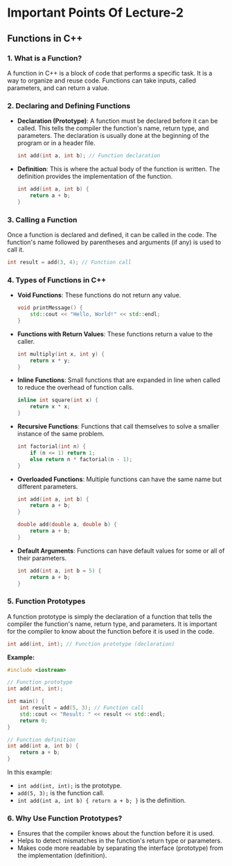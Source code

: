# Important Points Of Lecture-2

## Functions in C++

### 1. **What is a Function?**

A function in C++ is a block of code that performs a specific task. It is a way to organize and reuse code. Functions can take inputs, called parameters, and can return a value.

### 2. **Declaring and Defining Functions**

- **Declaration (Prototype)**: A function must be declared before it can be called. This tells the compiler the function's name, return type, and parameters. The declaration is usually done at the beginning of the program or in a header file.

  ```cpp
  int add(int a, int b); // Function declaration
  ```

- **Definition**: This is where the actual body of the function is written. The definition provides the implementation of the function.

  ```cpp
  int add(int a, int b) {
      return a + b;
  }
  ```

### 3. **Calling a Function**

Once a function is declared and defined, it can be called in the code. The function's name followed by parentheses and arguments (if any) is used to call it.

```cpp
int result = add(3, 4); // Function call
```

### 4. **Types of Functions in C++**

- **Void Functions**: These functions do not return any value.

  ```cpp
  void printMessage() {
      std::cout << "Hello, World!" << std::endl;
  }
  ```

- **Functions with Return Values**: These functions return a value to the caller.

  ```cpp
  int multiply(int x, int y) {
      return x * y;
  }
  ```

- **Inline Functions**: Small functions that are expanded in line when called to reduce the overhead of function calls.

  ```cpp
  inline int square(int x) {
      return x * x;
  }
  ```

- **Recursive Functions**: Functions that call themselves to solve a smaller instance of the same problem.

  ```cpp
  int factorial(int n) {
      if (n <= 1) return 1;
      else return n * factorial(n - 1);
  }
  ```

- **Overloaded Functions**: Multiple functions can have the same name but different parameters.

  ```cpp
  int add(int a, int b) {
      return a + b;
  }

  double add(double a, double b) {
      return a + b;
  }
  ```

- **Default Arguments**: Functions can have default values for some or all of their parameters.
  ```cpp
  int add(int a, int b = 5) {
      return a + b;
  }
  ```

### 5. **Function Prototypes**

A function prototype is simply the declaration of a function that tells the compiler the function's name, return type, and parameters. It is important for the compiler to know about the function before it is used in the code.

```cpp
int add(int, int); // Function prototype (declaration)
```

**Example:**

```cpp
#include <iostream>

// Function prototype
int add(int, int);

int main() {
    int result = add(5, 3); // Function call
    std::cout << "Result: " << result << std::endl;
    return 0;
}

// Function definition
int add(int a, int b) {
    return a + b;
}
```

In this example:

- `int add(int, int);` is the prototype.
- `add(5, 3);` is the function call.
- `int add(int a, int b) { return a + b; }` is the definition.

### 6. **Why Use Function Prototypes?**

- Ensures that the compiler knows about the function before it is used.
- Helps to detect mismatches in the function's return type or parameters.
- Makes code more readable by separating the interface (prototype) from the implementation (definition).
